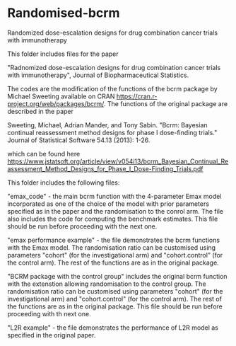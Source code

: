 # Randomised-bcrm
Randomized dose-escalation designs for drug combination cancer trials with immunotherapy

This folder includes files for the paper 

"Radnomized dose-escalation designs for drug combination cancer trials with immunotherapy", Journal of Biopharmaceutical Statistics.

The codes are the modification of the functions of the bcrm package by Michael Sweeting available on CRAN https://cran.r-project.org/web/packages/bcrm/. The functions of the original package are described in the paper

Sweeting, Michael, Adrian Mander, and Tony Sabin. "Bcrm: Bayesian continual reassessment method designs for phase I dose-finding trials." Journal of Statistical Software 54.13 (2013): 1-26.

which can be found here https://www.jstatsoft.org/article/view/v054i13/bcrm_Bayesian_Continual_Reassessment_Method_Designs_for_Phase_I_Dose-Finding_Trials.pdf

This folder includes the following files:

"emax_code" - the main bcrm function with the 4-parameter Emax model incorporated as one of the choice of the model with prior parameters specified as in the paper and the randomisation to the conrol arm. The file also includes the code for computing the benchmark estimates. This file should be run before proceeding with the next one.

"emax performance example" - the file demonstrates the bcrm functions with the Emax model. The randomisation ratio can be customised using parameters "cohort" (for the investigational arm) and "cohort.control" (for the control arm). The rest of the functions are as in the original package.

"BCRM package with the control group" includes the original bcrm function with the extenstion allowing randomisation to the control group.  The randomisation ratio can be customised using parameters "cohort" (for the investigational arm) and "cohort.control" (for the control arm). The rest of the functions are as in the original package. This file should be run before proceeding with th next one.

"L2R example" - the file demonstrates the performance of L2R model as specified in the original paper.




